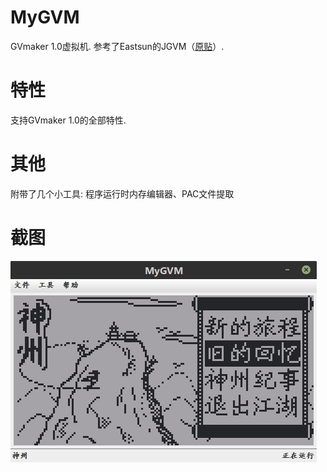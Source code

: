 # MyGVM
GVmaker 1.0虚拟机. 参考了Eastsun的JGVM（[原贴](http://www.emsky.net/bbs/forum.php?mod=viewthread&tid=31652)）.  

# 特性

支持GVmaker 1.0的全部特性.  

# 其他

附带了几个小工具: 程序运行时内存编辑器、PAC文件提取

# 截图

![](截图.png)